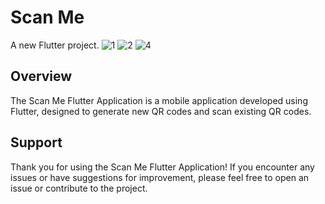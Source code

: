 # Scan Me
A new Flutter project.
![1](https://github.com/Neelaruwan/scanme/assets/65396903/f518ec8d-e182-4bd0-b71d-debbb6b6e7f4)
![2](https://github.com/Neelaruwan/scanme/assets/65396903/e6d0293a-b4d9-4169-a960-4e16765b9320)
![4](https://github.com/Neelaruwan/scanme/assets/65396903/0409846d-8a8a-4fd7-99bf-f4df778bc245)

## Overview
The Scan Me Flutter Application is a mobile application developed using Flutter, designed to generate new QR codes and scan existing QR codes.

## Support
Thank you for using the Scan Me Flutter Application! If you encounter any issues or have suggestions for improvement, please feel free to open an issue or contribute to the project.



